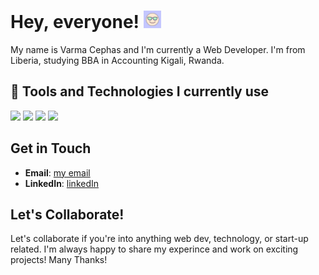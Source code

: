 # Hey, everyone! <img src="https://github.com/varma-cephas/varma-cephas/blob/main/cool.gif" width="28px" height="28px">

My name is Varma Cephas and I'm currently a Web Developer. I'm from Liberia, studying BBA in Accounting Kigali, Rwanda.

## 🔧 Tools and Technologies I currently use
![](https://img.shields.io/badge/OS-Linux-informational?style=flat&logo=linux&logoColor=white&color=61c9a8)
![](https://img.shields.io/badge/Code-JavaScript-informational?style=flat&logo=javascript&logoColor=white&color=61c9a8)
![](https://img.shields.io/badge/Styling-CSS-informational?style=flat&logo=css3&logoColor=white&color=61c9a8)
![](https://img.shields.io/badge/Shell-Bash-informational?style=flat&logo=gnu-bash&logoColor=white&color=61c9a8)

## Get in Touch
- **Email**: [my email](mailto:varmac231@gmail.com)
- **LinkedIn**: [linkedIn](www.linkedin.com/in/varma-cephas )

## Let's Collaborate!

Let's collaborate if you're into anything web dev, technology, or start-up related. I'm always happy to share my experince and work on exciting projects! Many Thanks! 
